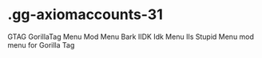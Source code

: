 # .gg-axiomaccounts-31
GTAG GorillaTag Menu Mod Menu Bark IIDK Idk Menu IIs Stupid Menu mod menu for Gorilla Tag
